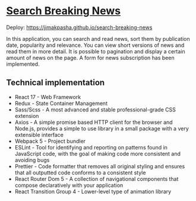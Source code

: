 #  [Search Breaking News](https://jimakpasha.github.io/search-breaking-news "go to app")

Deploy: https://jimakpasha.github.io/search-breaking-news

In this application, you can search and read news, sort them by publication date, popularity and relevance. You can view short versions of news and read them in more detail. It is possible to pagination and display a certain amount of news on the page.
A form for news subscription has been implemented.

## Technical implementation

- React 17 - Web Framework
- Redux - State Container Management
- Sass/Scss - A most advanced and stable professional-grade CSS extension
- Axios - A simple promise based HTTP client for the browser and Node.js, provides a simple to use library in a small package with a very extensible interface
- Webpack 5 - Project bundler
- ESLint - Tool for identifying and reporting on patterns found in JavaScript code, with the goal of making code more consistent and avoiding bugs
- Prettier - Code formatter that removes all original styling and ensures that all outputted code conforms to a consistent style
- React Router Dom 5 -  A collection of navigational components that compose declaratively with your application
- React Transition Group 4 - Lower-level type of animation library
